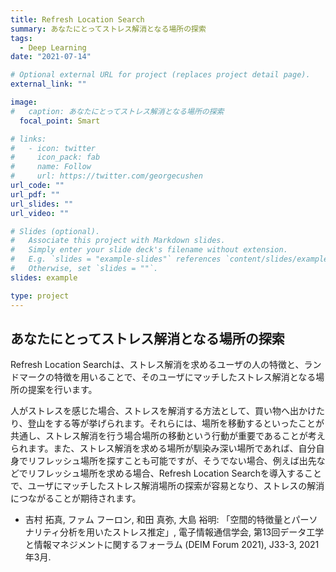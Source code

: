 ```yaml
---
title: Refresh Location Search
summary: あなたにとってストレス解消となる場所の探索
tags:
  - Deep Learning
date: "2021-07-14"

# Optional external URL for project (replaces project detail page).
external_link: ""

image:
#   caption: あなたにとってストレス解消となる場所の探索
  focal_point: Smart

# links:
#   - icon: twitter
#     icon_pack: fab
#     name: Follow
#     url: https://twitter.com/georgecushen
url_code: ""
url_pdf: ""
url_slides: ""
url_video: ""

# Slides (optional).
#   Associate this project with Markdown slides.
#   Simply enter your slide deck's filename without extension.
#   E.g. `slides = "example-slides"` references `content/slides/example-slides.md`.
#   Otherwise, set `slides = ""`.
slides: example

type: project
---
```

## あなたにとってストレス解消となる場所の探索

Refresh Location Searchは、ストレス解消を求めるユーザの人の特徴と、ランドマークの特徴を用いることで、そのユーザにマッチしたストレス解消となる場所の提案を行います。

人がストレスを感じた場合、ストレスを解消する方法として、買い物へ出かけたり、登山をする等が挙げられます。それらには、場所を移動するといったことが共通し、ストレス解消を行う場合場所の移動という行動が重要であることが考えられます。また、ストレス解消を求める場所が馴染み深い場所であれば、自分自身でリフレッシュ場所を探すことも可能ですが、そうでない場合、例えば出先などでリフレッシュ場所を求める場合、Refresh Location Searchを導入することで、ユーザにマッチしたストレス解消場所の探索が容易となり、ストレスの解消につながることが期待されます。

+ 吉村 拓真, ファム フーロン, 和田 真弥, 大島 裕明: 「空間的特徴量とパーソナリティ分析を用いたストレス推定」, 電子情報通信学会, 第13回データ工学と情報マネジメントに関するフォーラム (DEIM Forum 2021), J33-3, 2021年3月.